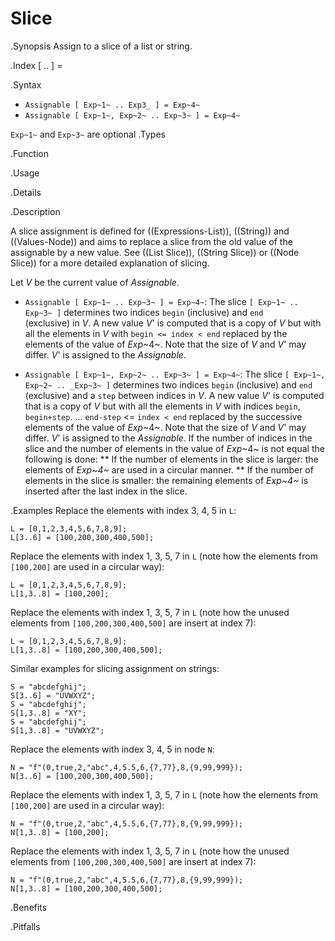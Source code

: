 # Slice

.Synopsis
Assign to a slice of a list or string.

.Index
[ .. ] =

.Syntax

*   `Assignable [ Exp~1~ .. Exp3_ ] = Exp~4~`
*   `Assignable [ Exp~1~, Exp~2~ .. Exp~3~ ] = Exp~4~`


`Exp~1~` and `Exp~3~` are optional
.Types

.Function
       
.Usage

.Details

.Description

A slice assignment is defined for ((Expressions-List)), ((String)) and ((Values-Node)) 
and aims to replace a slice from the old value of the assignable by a new value. 
See ((List Slice)), ((String Slice)) or ((Node Slice)) for a more detailed explanation of slicing.

Let _V_ be the current value of _Assignable_.

*  `Assignable [ Exp~1~ .. Exp~3~ ] = Exp~4~`:
   The slice `[ Exp~1~ .. Exp~3~ ]` determines two indices `begin` (inclusive) and `end`   
  (exclusive) in _V_.
  A new value _V_' is computed that is a copy of _V_ but with all the elements in _V_ with `begin <= index < end` replaced by the elements of the value of _Exp_~4~.
  Note that the size of _V_ and _V_' may differ.
  _V_' is assigned to the _Assignable_. 

*  `Assignable [ Exp~1~, Exp~2~ .. Exp~3~ ] = Exp~4~`:
  The slice `[ Exp~1~, Exp~2~ .. _Exp~3~ ]` determines two indices `begin` (inclusive) and `end` (exclusive)
  and a `step` between indices in _V_.
  A new value _V_' is computed that is a copy of _V_ but with all the elements in _V_ with indices 
  `begin`, `begin+step`. ... `end-step` <= `index < end` replaced by the successive elements of the value of _Exp_~4~.
  Note that the size of _V_ and _V_' may differ.  _V_' is assigned to the _Assignable_. 
  If the number of indices in the slice and the number of elements in the value of _Exp_~4~ is not equal the following is done:
  **  If the number of elements in the slice is larger: the elements of _Exp~4~_ are used in a circular manner.
  **  If the number of elements in the slice is smaller: the remaining elements of _Exp~4~_ is inserted after the last index in the slice.

.Examples
Replace the elements with index 3, 4, 5 in `L`:
```rascal-shell,continue
L = [0,1,2,3,4,5,6,7,8,9];
L[3..6] = [100,200,300,400,500];
```
Replace the elements with index 1, 3, 5, 7 in `L` (note how the elements from `[100,200]` are used in a circular way):
```rascal-shell,continue
L = [0,1,2,3,4,5,6,7,8,9];
L[1,3..8] = [100,200];
```
Replace the elements with index 1, 3, 5, 7 in `L` (note how the unused elements from `[100,200,300,400,500]` 
are insert at index 7):
```rascal-shell,continue
L = [0,1,2,3,4,5,6,7,8,9];
L[1,3..8] = [100,200,300,400,500];
```
Similar examples for slicing assignment on strings:
```rascal-shell,continue
S = "abcdefghij";
S[3..6] = "UVWXYZ";
S = "abcdefghij";
S[1,3..8] = "XY";
S = "abcdefghij";
S[1,3..8] = "UVWXYZ";
```
Replace the elements with index 3, 4, 5 in node `N`:
```rascal-shell,continue
N = "f"(0,true,2,"abc",4,5.5,6,{7,77},8,{9,99,999});
N[3..6] = [100,200,300,400,500];
```
Replace the elements with index 1, 3, 5, 7 in `L` (note how the elements from `[100,200]` are used in a circular way):
```rascal-shell,continue
N = "f"(0,true,2,"abc",4,5.5,6,{7,77},8,{9,99,999});
N[1,3..8] = [100,200];
```
Replace the elements with index 1, 3, 5, 7 in `L` (note how the unused elements from `[100,200,300,400,500]` 
are insert at index 7):
```rascal-shell,continue
N = "f"(0,true,2,"abc",4,5.5,6,{7,77},8,{9,99,999});
N[1,3..8] = [100,200,300,400,500];
```

.Benefits

.Pitfalls

